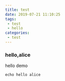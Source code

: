 ```yaml
---
title: test
date: 2019-07-21 11:10:25
tags:
 - test
 - hello
categories:
 - test
---
```


### hello,alice
hello demo
``` shell
echo hello alice
```